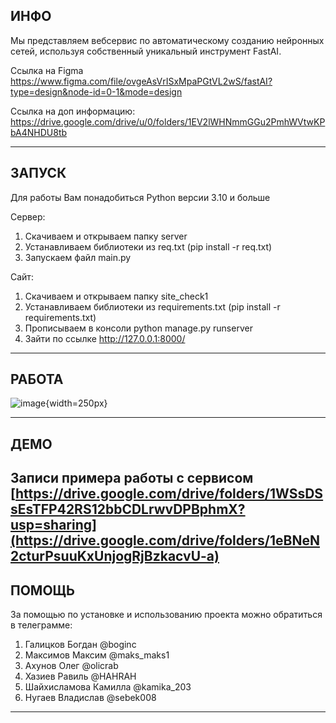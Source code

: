 ИНФО
---------
Мы представляем вебсервис по автоматическому созданию нейронных сетей, используя собственный уникальный инструмент FastAI.



Ссылка на Figma https://www.figma.com/file/ovgeAsVrISxMpaPGtVL2wS/fastAI?type=design&node-id=0-1&mode=design


Ссылка на доп информацию: https://drive.google.com/drive/u/0/folders/1EV2lWHNmmGGu2PmhWVtwKPbA4NHDU8tb

--------


ЗАПУСК
--------

Для работы Вам понадобиться Python версии 3.10 и больше 


Сервер:
1) Скачиваем и открываем папку server
2) Устанавливаем библиотеки из req.txt (pip install -r req.txt)
3) Запускаем файл main.py



Сайт: 
1) Скачиваем и открываем папку site_check1
2) Устанавливаем библиотеки из requirements.txt (pip install -r requirements.txt)
3) Прописываем в консоли python manage.py runserver
4) Зайти по ссылке http://127.0.0.1:8000/


--------


РАБОТА
--------------


![image](https://github.com/maksimov-m/cifra_hack/assets/25037328/49976bd5-b872-43ba-b04a-7430c5831c75){width=250px}


--------------


ДЕМО
--------------
Записи примера работы с сервисом
[https://drive.google.com/drive/folders/1WSsDSsEsTFP42RS12bbCDLrwvDPBphmX?usp=sharing](https://drive.google.com/drive/folders/1eBNeN2cturPsuuKxUnjogRjBzkacvU-a)
--------------




ПОМОЩЬ
------------
За помощью по установке и использованию проекта можно обратиться в телеграмме:
1) Галицков Богдан @boginc
2) Максимов Максим @maks_maks1
3) Ахунов Олег @olicrab
4) Хазиев Равиль @HAHRAH
5) Шайхисламова Камилла @kamika_203
6) Нугаев Владислав @sebek008
--------------

